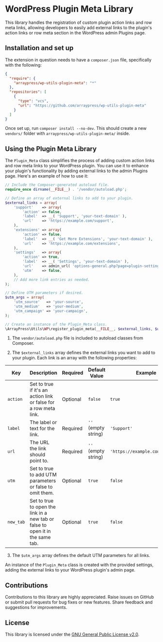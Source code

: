 # WordPress Plugin Meta Library

This library handles the registration of custom plugin action links and row meta links, allowing developers to easily add external links to the plugin's action links or row meta section in the WordPress admin Plugins page.

## Installation and set up

The extension in question needs to have a `composer.json` file, specifically with the following:

```json 
{
  "require": {
    "arraypress/wp-utils-plugin-meta": "*"
  },
  "repositories": [
    {
      "type": "vcs",
      "url": "https://github.com/arraypress/wp-utils-plugin-meta"
    }
  ]
}
```

Once set up, run `composer install --no-dev`. This should create a new `vendors/` folder
with `arraypress/wp-utils-plugin-meta/` inside.

## Using the Plugin Meta Library

The `Plugin_Meta` class simplifies the process of adding custom action links and row meta links to your WordPress
plugin. You can use it to enhance your plugin's functionality by adding external links to the admin Plugins page. Here's
an example of how to use it:

```php 
// Include the Composer-generated autoload file.
require_once dirname(__FILE__) . '/vendor/autoload.php';

// Define an array of external links to add to your plugin.
$external_links = array(
	'support'    => array(
		'action' => false,
		'label'  => __( 'Support', 'your-text-domain' ),
		'url'    => 'https://example.com/support',
	),
	'extensions' => array(
		'action' => false,
		'label'  => __( 'Get More Extensions', 'your-text-domain' ),
		'url'    => 'https://example.com/extensions',
	),
	'settings'   => array(
		'action' => true,
		'label'  => __( 'Settings', 'your-text-domain' ),
		'url'    => admin_url( 'options-general.php?page=plugin-settings' ),
		'utm'    => false,
	),
	// Add more link entries as needed.
);

// Define UTM parameters if desired.
$utm_args = array(
	'utm_source'   => 'your-source',
	'utm_medium'   => 'your-medium',
	'utm_campaign' => 'your-campaign',
);

// Create an instance of the Plugin_Meta class.
\ArrayPress\Utils\WP\register_plugin_meta(__FILE__, $external_links, $utm_args );
```

1. The `vendor/autoload.php` file is included to autoload classes from Composer.

2. The `$external_links` array defines the external links you want to add to your plugin. Each link is an array with the
   following properties:

| Key       | Description                                                                    | Required | Default Value       | Example                         |
|-----------|--------------------------------------------------------------------------------|----------|---------------------|---------------------------------|
| `action`  | Set to true if it's an action link or false for a row meta link.               | Optional | `false`             | `true`                          |
| `label`   | The label or text for the link.                                                | Required | `''` (empty string) | `'Support'`                     |
| `url`     | The URL the link should point to.                                              | Required | `''` (empty string) | `'https://example.com/support'` |
| `utm`     | Set to true to add UTM parameters or false to omit them.                       | Optional | `true`              | `false`                         |
| `new_tab` | Set to true to open the link in a new tab or false to open it in the same tab. | Optional | `true`              | `false`                         |

3. The `$utm_args` array defines the default UTM parameters for all links.

An instance of the `Plugin_Meta` class is created with the provided settings, adding the external links to your
WordPress plugin's admin page.

## Contributions

Contributions to this library are highly appreciated. Raise issues on GitHub or submit pull requests for bug
fixes or new features. Share feedback and suggestions for improvements.

## License

This library is licensed under
the [GNU General Public License v2.0](https://www.gnu.org/licenses/old-licenses/gpl-2.0.en.html).